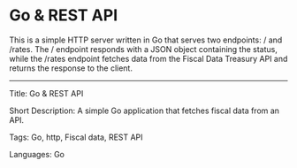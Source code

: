 # Go & REST API

This is a simple HTTP server written in Go that serves two endpoints: / and /rates. The / endpoint responds with a JSON object containing the status, while the /rates endpoint fetches data from the Fiscal Data Treasury API and returns the response to the client.

---

Title: Go & REST API

Short Description: A simple Go application that fetches fiscal data from an API.

Tags: Go, http, Fiscal data, REST API

Languages: Go
